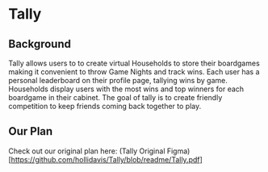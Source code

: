 # Tally

## Background
Tally allows users to to create virtual Households to store their boardgames making it convenient to throw Game Nights and track wins. Each user has a personal leaderboard on their profile page, tallying wins by game. Households display users with the most wins and top winners for each boardgame in their cabinet. The goal of tally is to create friendly competition to keep friends coming back together to play.

## Our Plan 
Check out our original plan here: (Tally Original Figma)[https://github.com/hollidavis/Tally/blob/readme/Tally.pdf]
